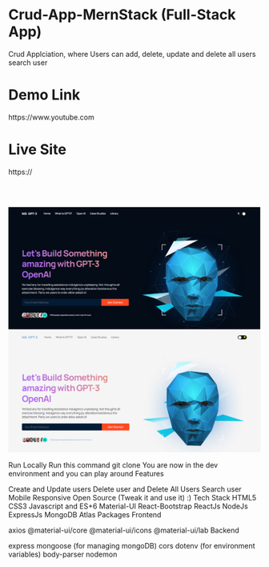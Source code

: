 
<h1>Crud-App-MernStack (Full-Stack App)</h1>

Crud Applciation, where Users can add, delete, update and delete all users search user

<h1>Demo Link</h1>
https://www.youtube.com

<h1>Live Site</h1>
https://

<br /><br/>

<img src="https://github.com/muzi-official/MA-GPT3/blob/master/darkMuz.PNG" />

<img src="https://github.com/muzi-official/MA-GPT3/blob/master/lightMuz.PNG" />


Run Locally
Run this command git clone 
You are now in the dev environment and you can play around
Features

Create and Update users
Delete user and Delete All Users
Search user
Mobile Responsive
Open Source (Tweak it and use it) :)
Tech Stack
HTML5
CSS3
Javascript and ES+6
Material-UI
React-Bootstrap
ReactJs
NodeJs
ExpressJs
MongoDB Atlas
Packages
Frontend

axios
@material-ui/core
@material-ui/icons
@material-ui/lab
Backend

express
mongoose (for managing mongoDB)
cors
dotenv (for environment variables)
body-parser
nodemon
